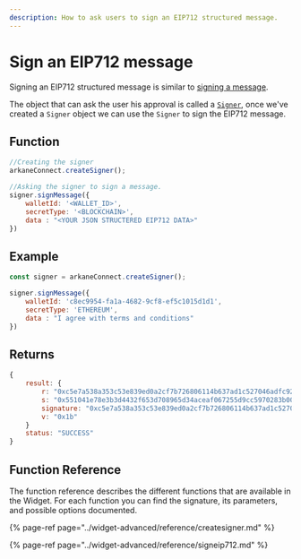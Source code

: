 ```yaml
---
description: How to ask users to sign an EIP712 structured message.
---
```


# Sign an EIP712 message

Signing an EIP712 structured message is similar to [signing a message](sign-a-message.md).

The object that can ask the user his approval is called a [`Signer`](../widget-advanced/object-type-reference/signer.md), once we've created a `Signer` object we can use the `Signer` to sign the EIP712 message.

## Function

```javascript
//Creating the signer
arkaneConnect.createSigner();

//Asking the signer to sign a message.
signer.signMessage({
    walletId: '<WALLET_ID>',
    secretType: '<BLOCKCHAIN>',
    data : "<YOUR JSON STRUCTERED EIP712 DATA>"
})
```

## Example

```javascript
const signer = arkaneConnect.createSigner();

signer.signMessage({
    walletId: 'c8ec9954-fa1a-4682-9cf8-ef5c1015d1d1',
    secretType: 'ETHEREUM',
    data : "I agree with terms and conditions"
})
```

## Returns

```javascript
{
    result: {
        r: "0xc5e7a538a353c53e839ed0a2cf7b726806114b637ad1c527046adfc92fecf0d8"
        s: "0x551041e78e3b3d4432f653d708965d34aceaf067255d9cc5970283b00d5f95e0"
        signature: "0xc5e7a538a353c53e839ed0a2cf7b726806114b637ad1c527046adfc92fecf0d8551041e78e3b3d4432f653d708965d34aceaf067255d9cc5970283b00d5f95e01b"
        v: "0x1b"
    }
    status: "SUCCESS"
}
```

## Function Reference

The function reference describes the different functions that are available in the Widget. For each function you can find the signature, its parameters, and possible options documented.

{% page-ref page="../widget-advanced/reference/createsigner.md" %}

{% page-ref page="../widget-advanced/reference/signeip712.md" %}



